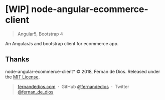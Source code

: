 [WIP] node-angular-ecommerce-client
=========

> Angular5, Bootstrap 4

An AngularJs and bootstrap client for ecommerce app.


Thanks
------

node-angular-ecommerce-client* © 2018, Fernan de Dios. Released under the [MIT License].<br>

> [fernandedios.com](http://fernandedios.com) &nbsp;&middot;&nbsp;
> GitHub [@fernandedios](https://github.com/fernandedios) &nbsp;&middot;&nbsp;
> Twitter [@fernan_de_dios](https://twitter.com/fernan_de_dios)

[MIT License]: http://mit-license.org/
